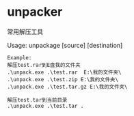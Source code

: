 # unpacker
常用解压工具


Usage: unpackage [source] [destination]

```
Example:
解压test.rar到E盘我的文件夹
.\unpack.exe .\test.rar  E:\我的文件夹\
.\unpack.exe .\test.zip E:\我的文件夹\
.\unpack.exe .\test.tar.gz E:\我的文件夹\

解压test.tar到当前目录
.\unpack.exe .\test.tar .
```